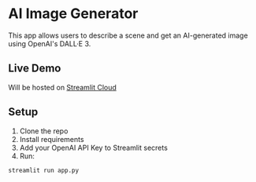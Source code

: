 # AI Image Generator

This app allows users to describe a scene and get an AI-generated image using OpenAI's DALL·E 3.

## Live Demo

Will be hosted on [Streamlit Cloud](https://streamlit.io/cloud)

## Setup

1. Clone the repo
2. Install requirements
3. Add your OpenAI API Key to Streamlit secrets
4. Run:
```bash
streamlit run app.py

